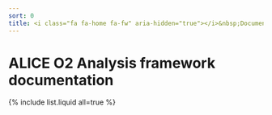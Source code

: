```yaml
---
sort: 0
title: <i class="fa fa-home fa-fw" aria-hidden="true"></i>&nbsp;Documentation home
---
```


# ALICE O2 Analysis framework documentation

{% include list.liquid all=true %}
